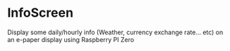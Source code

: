 # InfoScreen
Display some daily/hourly info (Weather, currency exchange rate... etc) on an e-paper display using Raspberry PI Zero
